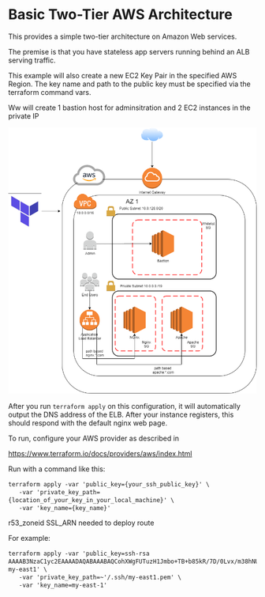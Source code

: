 # Basic Two-Tier AWS Architecture

This provides a simple two-tier architecture on Amazon Web services. 

The premise is that you have stateless app servers running behind
an ALB serving traffic.

This example will also create a new EC2 Key Pair in the specified AWS Region. 
The key name and path to the public key must be specified via the  
terraform command vars.

Ww will create 1 bastion host for adminsitration and 2 EC2 instances in the private IP

![alt text](../images/TiendaNube.png "AWS diagram")


After you run `terraform apply` on this configuration, it will
automatically output the DNS address of the ELB. After your instance
registers, this should respond with the default nginx web page.

To run, configure your AWS provider as described in 

https://www.terraform.io/docs/providers/aws/index.html

Run with a command like this:

```
terraform apply -var 'public_key={your_ssh_public_key}' \
   -var 'private_key_path={location_of_your_key_in_your_local_machine}' \
   -var 'key_name={key_name}'    
```

r53_zoneid SSL_ARN needed to deploy route

For example:

```
terraform apply -var 'public_key=ssh-rsa AAAAB3NzaC1yc2EAAAADAQABAAABAQCohXWgFUTuzH1Jmbo+TB+b85kR/7D/0Lvx/m38hNUGPfJRZCvdkAALOgfVnAWt66Q7V1VJ7q9VJhwiDgVjI08qE6FBdOk1mrvyXaqo00zHIRjpZGKcMHZgzDx6n/r89IUKSOr7/ATHNY98xpARB5RKgHyspQlmXzC+tJcRLDzLnTh2Zmu7GQSU+BLmIpTv3/9pzItbgFREw6xhxCg31E+FTGuDDPzW5SXCYiWS8u9XBbmx/asdnU/r0OuOvLeA5gX7YBU/PdCxO8uCoC6C4Fk2t3a6caG60NYuHYUDF5Ou83DHy+m74K2rPFYSbmMWdwiNhjIngUmsMwffBFQu0puX my-east1' \
   -var 'private_key_path=~'/.ssh/my-east1.pem' \
   -var 'key_name=my-east-1'    
```
